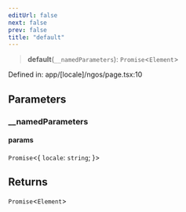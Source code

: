 ```yaml
---
editUrl: false
next: false
prev: false
title: "default"
---
```


> **default**(`__namedParameters`): `Promise`\<`Element`\>

Defined in: app/\[locale\]/ngos/page.tsx:10

## Parameters

### \_\_namedParameters

#### params

`Promise`\<\{ `locale`: `string`; \}\>

## Returns

`Promise`\<`Element`\>
